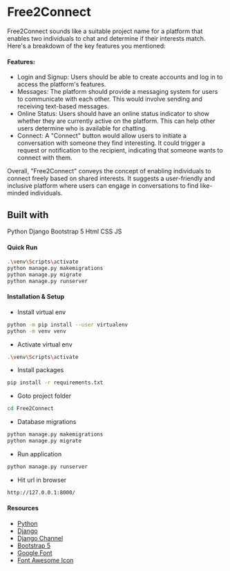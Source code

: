 # Free2Connect
Free2Connect sounds like a suitable project name for a platform that enables two individuals to chat and determine if their interests match. Here's a breakdown of the key features you mentioned:

#### Features:
- Login and Signup: Users should be able to create accounts and log in to access the platform's features.
- Messages: The platform should provide a messaging system for users to communicate with each other. This would involve sending and receiving text-based messages.
- Online Status: Users should have an online status indicator to show whether they are currently active on the platform. This can help other users determine who is available for chatting.
- Connect: A "Connect" button would allow users to initiate a conversation with someone they find interesting. It could trigger a request or notification to the recipient, indicating that someone wants to connect with them.

Overall, "Free2Connect" conveys the concept of enabling individuals to connect freely based on shared interests. It suggests a user-friendly and inclusive platform where users can engage in conversations to find like-minded individuals.

## Built with
Python
Django
Bootstrap 5
Html
CSS
JS 

#### Quick Run
```bash
.\venv\Scripts\activate
python manage.py makemigrations
python manage.py migrate
python manage.py runserver
```

#### Installation & Setup
- Install virtual env
```bash
python -m pip install --user virtualenv
python -m venv venv
```
- Activate virtual env
```bash
.\venv\Scripts\activate
```
- Install packages
```bash
pip install -r requirements.txt
```

- Goto project folder
```bash
cd Free2Connect
```

- Database migrations
```bash
python manage.py makemigrations
python manage.py migrate
```

- Run application
```bash
python manage.py runserver
```
- Hit url in browser 
```bash
http://127.0.0.1:8000/
```

#### Resources
- [Python](https://www.python.org/)
- [Django](https://www.djangoproject.com/)
- [Django Channel](https://channels.readthedocs.io/en/stable/)
- [Bootstrap 5](https://getbootstrap.com/docs/5.2/getting-started/introduction/)
- [Google Font](https://fonts.google.com/)
- [Font Awesome Icon](https://fontawesome.com/icons)

